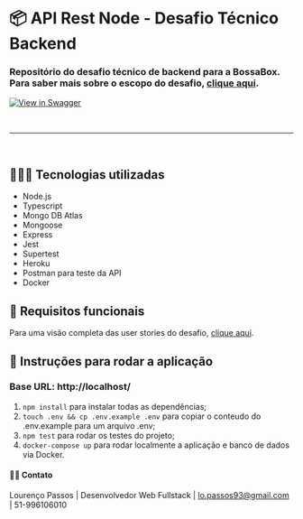 # 📦 API Rest Node - Desafio Técnico Backend

### Repositório do desafio técnico de backend para a BossaBox. Para saber mais sobre o escopo do desafio, [clique aqui](https://app.bossabox.com/profile/skills/challenges/5e3c53a13e80520008f25397).

[![View in Swagger](http://jessemillar.github.io/view-in-swagger-button/button.svg)](https://app.swaggerhub.com/apis/lourencopassos/bossa-box/0.0.1)


<br>

----

<br>

## 👨🏽‍💻 Tecnologias utilizadas
- Node.js
- Typescript
- Mongo DB Atlas
- Mongoose
- Express
- Jest
- Supertest
- Heroku
- Postman para teste da API
- Docker

## 📝 Requisitos funcionais
Para uma visão completa das user stories do desafio, [clique aqui](https://app.bossabox.com/profile/skills/challenges/5e3c53a13e80520008f25397).

## 🚙 Instruções para rodar a aplicação

### Base URL: http://localhost/

1. `npm install` para instalar todas as dependências;
2. `touch .env && cp .env.example .env` para copiar o conteudo do .env.example para um arquivo .env;
3. `npm test` para rodar os testes do projeto;
4. `docker-compose up` para rodar localmente a aplicação e banco de dados via Docker.

#### 👋🏽 Contato

Lourenço Passos | Desenvolvedor Web Fullstack | lo.passos93@gmail.com | 51-996106010





